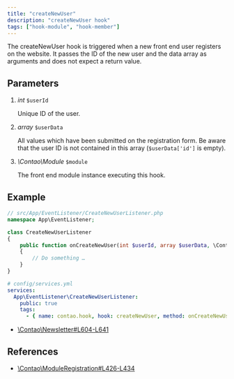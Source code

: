 ```yaml
---
title: "createNewUser"
description: "createNewUser hook"
tags: ["hook-module", "hook-member"]
---
```


The createNewUser hook is triggered when a new front end user registers on the 
website. It passes the ID of the new user and the data array as arguments and 
does not expect a return value.


## Parameters

1. *int* `$userId`

    Unique ID of the user.

2. *array* `$userData`

    All values which have been submitted on the registration form. Be aware that
    the user ID is not contained in this array (`$userData['id']` is empty).

3. *\Contao\Module* `$module`

    The front end module instance executing this hook.


## Example

```php
// src/App/EventListener/CreateNewUserListener.php
namespace App\EventListener;

class CreateNewUserListener
{
    public function onCreateNewUser(int $userId, array $userData, \Contao\Module $module): void
    {
        // Do something …
    }
}
```

```yml
# config/services.yml
services:
  App\EventListener\CreateNewUserListener:
    public: true
    tags:
      - { name: contao.hook, hook: createNewUser, method: onCreateNewUser }
```

* [\Contao\Newsletter#L604-L641](https://github.com/contao/contao/blob/4.7.6/newsletter-bundle/src/Resources/contao/classes/Newsletter.php#L604-L641)


## References

* [\Contao\ModuleRegistration#L426-L434](https://github.com/contao/contao/blob/4.7.6/core-bundle/src/Resources/contao/modules/ModuleRegistration.php#L426-L434)
